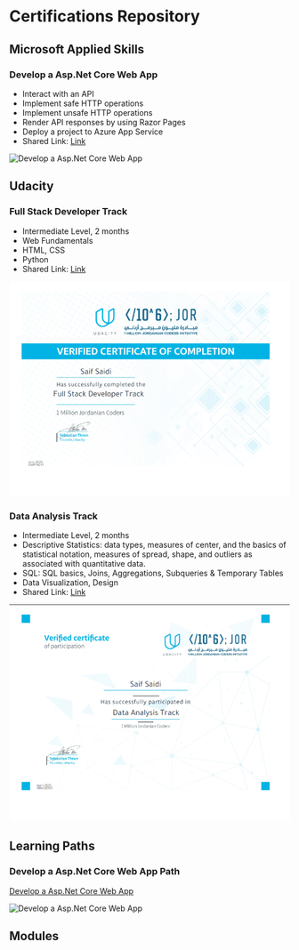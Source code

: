 # Certifications Repository 

## Microsoft Applied Skills

### Develop a Asp.Net Core Web App

- Interact with an API
- Implement safe HTTP operations
- Implement unsafe HTTP operations
- Render API responses by using Razor Pages
- Deploy a project to Azure App Service
- Shared Link: [Link](https://learn.microsoft.com/api/credentials/share/en-us/SaifSaidi-1507/682E41B378239350?sharingId=3E207DA3B89F0E92)
   
![Develop a Asp.Net Core Web App](https://github.com/SaifSaidi/Microsoft-Learn/blob/main/assets/Credentials_saifsaidi_Microsoft%20Learn.png?raw=true)


## Udacity

### Full Stack Developer Track

- Intermediate Level, 2 months
- Web Fundamentals
- HTML, CSS
- Python
- Shared Link: [Link](https://www.udacity.com/certificate/e/9bb4d9e4-cd66-11ed-a5f8-bbc2e1c118b3)
  
![Full Stack Track](https://github.com/SaifSaidi/Certifications-Repository/blob/main/assets/full-stack-track.png?raw=true)

### Data Analysis Track

- Intermediate Level, 2 months
- Descriptive Statistics: data types, measures of center, and the basics of statistical notation, measures of spread, shape, and outliers as associated with quantitative data.
- SQL: SQL basics, Joins, Aggregations, Subqueries & Temporary Tables
- Data Visualization, Design
- Shared Link: [Link](https://www.udacity.com/certificate/e/d2ee6e0a-cd72-11ed-8048-c739073be08b)
  
![Data Analysis Track](https://github.com/SaifSaidi/Certifications-Repository/blob/main/assets/data-analysis.png?raw=true)

## Learning Paths

### Develop a Asp.Net Core Web App Path

[Develop a Asp.Net Core Web App](https://learn.microsoft.com/api/achievements/share/en-us/SaifSaidi-1507/UYY6EUH3?sharingId=3E207DA3B89F0E92) 

![Develop a Asp.Net Core Web App](https://github.com/SaifSaidi/Microsoft-Learn/blob/main/assets/Develop%20an%20ASP.NET%20Core%20web%20app%20that%20consumes%20an%20API.png?raw=true)

## Modules
